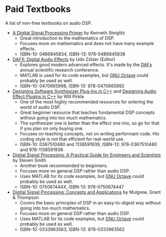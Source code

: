 # Paid Textbooks

A list of non-free textbooks on audio DSP.

- [A Digital Signal Processing Primer](https://www.amazon.com/Digital-Signal-Processing-Primer-Applications/dp/0486845834) by Kenneth Steiglitz
  - Great introduction to the mathematics of DSP.
  - Focuses more on mathematics and does not have many example effects.
  - ISBN-10: 0486845834, ISBN-13: 978-0486845838
- [DAFX: Digital Audio Effects](https://www.amazon.com/DAFX-Digital-Effects-Udo-Z%C3%B6lzer/dp/0470665998) by Udo Zölzer (Editor)
  - Explores good modern advanced effects. It's made by the [DAFx](http://www.dafx.de/) annual scientific research conference.
  - MATLAB is used for its code examples, but [GNU Octave] could probably be used as well.
  - ISBN-10: 0470665998, ISBN-13: 978-0470665992
- [Designing Software Synthesizer Plug-Ins in C++](https://www.amazon.com/Designing-Software-Synthesizer-Plug-Ins-Audio/dp/0367510480) and [Designing Audio Effect Plugins in C++](https://www.amazon.com/Designing-Audio-Effect-Plugins-C/dp/1138591939) by Will Pirkle
  - One of the most highly recommended resources for entering the world of audio DSP.
  - Great beginner resource that teaches fundamental DSP concepts without going into too much mathematics.
  - The synthesizer one is better than the effect one imo, so go for that if you plan on only buying one.
  - Focuses on teaching concepts, not on writing performant code. His coding style is not that efficient for real-world use.
  - ISBN-10: 0367510480 and 1138591939, ISBN-13: 978-0367510480 and 978-1138591936
- [Digital Signal Processing: A Practical Guide for Engineers and Scientists](https://www.amazon.com/Digital-Signal-Processing-Practical-Scientists/dp/075067444X) by Steven Smith
  - Another book recommended to beginners.
  - Focuses more on general DSP rather than audio DSP.
  - Uses MATLAB for its code examples, but [GNU Octave] could probably be used as well.
  - ISBN-10: 075067444X, ISBN-13: 978-0750674447
- [Digital Signal Processing: Concepts and Applications](https://www.amazon.com/Digital-Signal-Processing-Concepts-Applications/dp/0333963563) by Mulgrew, Grant & Thompson
  - Covers the basic principles of DSP in an easy-to-digest way without going into too much mathematics.
  - Focuses more on general DSP rather than audio DSP.
  - Uses MATLAB for its code examples, but [GNU Octave] could probably be used as well.
  - ISBN-10: 0333963563, ISBN-13: 978-0333963562

[GNU Octave]: https://www.gnu.org/software/octave/index

